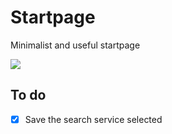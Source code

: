# Startpage
Minimalist and useful startpage

![](https://github.com/ropoko/Startpage/blob/main/img/demo.gif)

## To do

- [x] Save the search service selected
